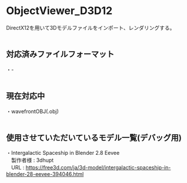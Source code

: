# ObjectViewer_D3D12
DirectX12を用いて3Dモデルファイルをインポート、レンダリングする。<br>
<br>
## 対応済みファイルフォーマット
・-<br>
<br>
## 現在対応中
・wavefrontOBJ(.obj)<br>
<br>
## 使用させていただいているモデル一覧(デバッグ用)<br>
・Intergalactic Spaceship in Blender 2.8 Eevee<br>
　製作者様 : 3dhupt<br>
　URL : https://free3d.com/ja/3d-model/intergalactic-spaceship-in-blender-28-eevee-394046.html<br>
